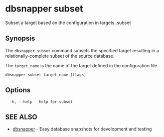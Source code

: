# dbsnapper subset

Subset a target based on the configuration in targets.<target>.subset

## Synopsis

The `dbsnapper subset` command subsets the specified target resulting in a relationally-complete subset of the source database.
	
The `target_name` is the name of the target defined in the configuration file.
	


```
dbsnapper subset target_name [flags]
```

## Options

```
  -h, --help   help for subset
```

## SEE ALSO

* [dbsnapper](dbsnapper.md)	 - Easy database snapshots for development and testing

